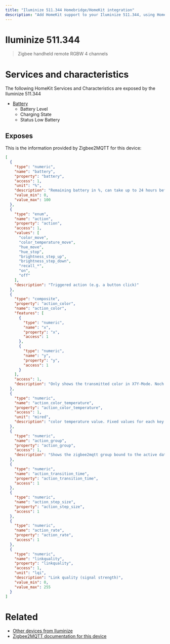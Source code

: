 ```yaml
---
title: "Iluminize 511.344 Homebridge/HomeKit integration"
description: "Add HomeKit support to your Iluminize 511.344, using Homebridge, Zigbee2MQTT and homebridge-z2m."
---
```

<!---
This file has been GENERATED using src/docgen/docgen.ts
DO NOT EDIT THIS FILE MANUALLY!
-->
# Iluminize 511.344
> Zigbee handheld remote RGBW 4 channels


# Services and characteristics
The following HomeKit Services and Characteristics are exposed by
the Iluminize 511.344

* [Battery](../../battery.md)
  * Battery Level
  * Charging State
  * Status Low Battery



## Exposes

This is the information provided by Zigbee2MQTT for this device:

```json
[
  {
    "type": "numeric",
    "name": "battery",
    "property": "battery",
    "access": 1,
    "unit": "%",
    "description": "Remaining battery in %, can take up to 24 hours before reported.",
    "value_min": 0,
    "value_max": 100
  },
  {
    "type": "enum",
    "name": "action",
    "property": "action",
    "access": 1,
    "values": [
      "color_move",
      "color_temperature_move",
      "hue_move",
      "hue_stop",
      "brightness_step_up",
      "brightness_step_down",
      "recall_*",
      "on",
      "off"
    ],
    "description": "Triggered action (e.g. a button click)"
  },
  {
    "type": "composite",
    "property": "action_color",
    "name": "action_color",
    "features": [
      {
        "type": "numeric",
        "name": "x",
        "property": "x",
        "access": 1
      },
      {
        "type": "numeric",
        "name": "y",
        "property": "y",
        "access": 1
      }
    ],
    "access": 1,
    "description": "Only shows the transmitted color in X7Y-Mode. Noch changes possible."
  },
  {
    "type": "numeric",
    "name": "action_color_temperature",
    "property": "action_color_temperature",
    "access": 1,
    "unit": "mired",
    "description": "color temperature value. Fixed values for each key press: 145, 175, 222, 304, 480 mired"
  },
  {
    "type": "numeric",
    "name": "action_group",
    "property": "action_group",
    "access": 1,
    "description": "Shows the zigbee2mqtt group bound to the active data point EP(1-4)."
  },
  {
    "type": "numeric",
    "name": "action_transition_time",
    "property": "action_transition_time",
    "access": 1
  },
  {
    "type": "numeric",
    "name": "action_step_size",
    "property": "action_step_size",
    "access": 1
  },
  {
    "type": "numeric",
    "name": "action_rate",
    "property": "action_rate",
    "access": 1
  },
  {
    "type": "numeric",
    "name": "linkquality",
    "property": "linkquality",
    "access": 1,
    "unit": "lqi",
    "description": "Link quality (signal strength)",
    "value_min": 0,
    "value_max": 255
  }
]
```

# Related
* [Other devices from Iluminize](../index.md#iluminize)
* [Zigbee2MQTT documentation for this device](https://www.zigbee2mqtt.io/devices/511.344.html)